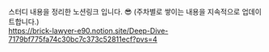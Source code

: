 스터디 내용을 정리한 노션링크 입니다. 😎
(주차별로 쌓이는 내용을 지속적으로 업데이트합니다.)
<br/>
https://brick-lawyer-e90.notion.site/Deep-Dive-7179bf775fa74c30bc7c373c52811ecf?pvs=4

